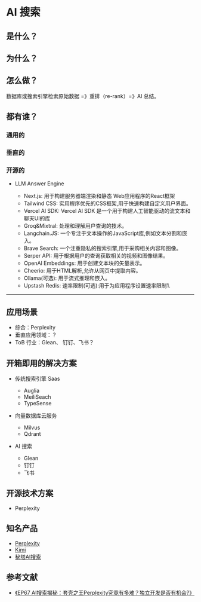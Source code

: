 # AI 搜索

## 是什么？

## 为什么？

## 怎么做？

数据库或搜索引擎检索原始数据 =》重排（re-rank）=》AI 总结。

## 都有谁？

### 通用的

### 垂直的

### 开源的

- LLM Answer Engine

  - Next.js: 用于构建服务器端渲染和静态 Web应用程序的React框架
  - Tailwind CSS: 实用程序优先的CSS框架,用于快速构建自定义用户界面。
  - Vercel Al SDK: Vercel Al SDK 是一个用于构建人工智能驱动的流文本和聊天UI的库
  - Groq&Mixtral: 处理和理解用户查询的技术。
  - Langchain.JS: 一个专注于文本操作的JavaScript库,例如文本分割和嵌入。
  - Brave Search: 一个注重隐私的搜索引擎,用于采购相关内容和图像。
  - Serper API: 用于根据用户的查询获取相关的视频和图像结果。
  - OpenAl Embeddings: 用于创建文本块的矢量表示。
  - Cheerio: 用于HTML解析,允许从网页中提取内容。
  - Ollama(可选): 用于流式推理和嵌入。
  - Upstash Redis: 速率限制(可选):用于为应用程序设置速率限制1.


---

## 应用场景

- 综合：Perplexity
- 垂直应用领域：？
- ToB 行业：Glean、 钉钉、飞书？

##  开箱即用的解决方案

- 传统搜索引擎 Saas

  - Auglia
  - MeiliSeach
  - TypeSense

- 向量数据库云服务

  - Milvus
  - Qdrant

- AI 搜索

  - Glean
  - 钉钉
  - 飞书
  
## 开源技术方案

- Perplexity

## 知名产品

- [Perplexity](...)
- [Kimi](...)
- [秘塔AI搜索](https://metaso.cn/)

## 参考文献

- [《EP67 AI搜索揭秘：套壳之王Perplexity究竟有多难？独立开发是否有机会?》](https://podwise.ai/dashboard/episodes/1494755)